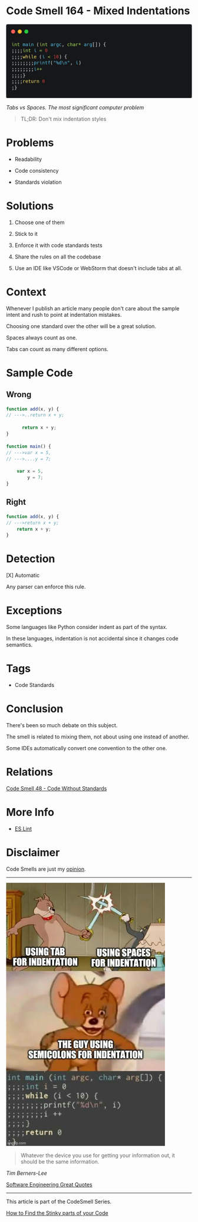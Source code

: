 # Code Smell 164 - Mixed Indentations
            
![Code Smell 164 - Mixed Indentations](Code%20Smell%20164%20-%20Mixed%20Indentations.png)

*Tabs vs Spaces. The most significant computer problem*

> TL;DR: Don't mix indentation styles

# Problems

- Readability

- Code consistency

- Standards violation

# Solutions

1. Choose one of them

2. Stick to it

3. Enforce it with code standards tests

4. Share the rules on all the codebase

5. Use an IDE like VSCode or WebStorm that doesn't include tabs at all.

# Context

Whenever I publish an article many people don't care about the sample intent and rush to point at indentation mistakes.

Choosing one standard over the other will be a great solution.

Spaces always count as one.

Tabs can count as many different options.

# Sample Code

## Wrong

[Gist Url]: # (https://gist.github.com/mcsee/17de024e249327b44a614f30e4961d94)
```javascript
function add(x, y) {
// --->..return x + y;

      return x + y;
}

function main() {
// --->var x = 5,
// --->....y = 7;

    var x = 5,
        y = 7;
}
```

## Right

[Gist Url]: # (https://gist.github.com/mcsee/49bfb99979315a69bfe809afb0ae2158)
```javascript
function add(x, y) {
// --->return x + y;
    return x + y;
}
```

# Detection

[X] Automatic 

Any parser can enforce this rule.

# Exceptions

Some languages like Python consider indent as part of the syntax.

In these languages, indentation is not accidental since it changes code semantics.

# Tags

- Code Standards

# Conclusion

There's been so much debate on this subject.

The smell is related to mixing them, not about using one instead of another.

Some IDEs automatically convert one convention to the other one.

# Relations

[Code Smell 48 - Code Without Standards](https://github.com/mcsee/Software-Design-Articles/tree/main/Articles/Code%20Smells/Code%20Smell%2048%20-%20Code%20Without%20Standards/readme.md)

# More Info

- [ES Lint](https://eslint.org/docs/latest/rules/no-mixed-spaces-and-tabs)

# Disclaimer

Code Smells are just my [opinion](https://github.com/mcsee/Software-Design-Articles/tree/main/Articles/Blogging/I%20Wrote%20More%20than%2090%20Articles%20on%202021%20Here%20is%20What%20I%20Learned/readme.md).

* * *

![indentation joke](indentation%20joke.jpg)

> Whatever the device you use for getting your information out, it should be the same information.

_Tim Berners-Lee_

[Software Engineering Great Quotes](https://github.com/mcsee/Software-Design-Articles/tree/main/Articles/Quotes/Software%20Engineering%20Great%20Quotes/readme.md)

* * *

This article is part of the CodeSmell Series.

[How to Find the Stinky parts of your Code](https://github.com/mcsee/Software-Design-Articles/tree/main/Articles/Code%20Smells/How%20to%20Find%20the%20Stinky%20parts%20of%20your%20Code/readme.md)